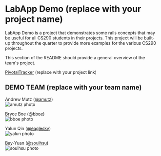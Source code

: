 # LabApp Demo (replace with your project name)

LabApp Demo is a project that demonstrates some rails concepts that may be
useful for all CS290 students in their projects. This project will be built-up
throughout the quarter to provide more examples for the various CS290 projects.

This section of the README should provide a general overview of the team's
project.

[PivotalTracker](https://www.pivotaltracker.com/n/projects/1192928) (replace
with your project link)

## DEMO TEAM (replace with your team name)

Andrew Mutz ([@amutz](https://github.com/amutz))  
![amutz photo](https://avatars3.githubusercontent.com/u/919763?v=2&s=120)


Bryce Boe ([@bboe](https://github.com/bboe/))  
![bboe photo](https://avatars3.githubusercontent.com/u/48100?s=120)


Yalun Qin ([@eaglesky](https://github.com/eaglesky))   
![yalun photo](https://avatars3.githubusercontent.com/u/3161743?s=120)


Bay-Yuan ([@soulhsu](https://github.com/soulhsu/))   
![soulhsu photo](https://avatars3.githubusercontent.com/u/9331080?v=2&s=120)
